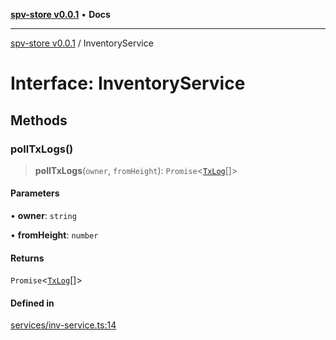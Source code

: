 [**spv-store v0.0.1**](../README.md) • **Docs**

***

[spv-store v0.0.1](../globals.md) / InventoryService

# Interface: InventoryService

## Methods

### pollTxLogs()

> **pollTxLogs**(`owner`, `fromHeight`): `Promise`\<[`TxLog`](../classes/TxLog.md)[]\>

#### Parameters

• **owner**: `string`

• **fromHeight**: `number`

#### Returns

`Promise`\<[`TxLog`](../classes/TxLog.md)[]\>

#### Defined in

[services/inv-service.ts:14](https://github.com/shruggr/ts-casemod-spv/blob/050b8a2b88441deb8165e8e49b26bc7bba8ae64e/src/services/inv-service.ts#L14)
